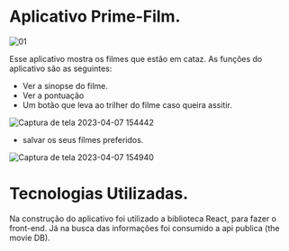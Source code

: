 # Aplicativo Prime-Film. 

![01](https://user-images.githubusercontent.com/45512256/230659952-43b947ef-96e0-4306-9145-0cc9774527ff.png)


Esse aplicativo mostra os filmes que estão em cataz. As funções do aplicativo são as seguintes:
- Ver a sinopse do filme.
- Ver a pontuação
- Um botão que leva ao trilher do filme caso queira assitir. 

![Captura de tela 2023-04-07 154442](https://user-images.githubusercontent.com/45512256/230661485-b82c4797-def8-481a-a2b8-05792a94f8c8.png)


- salvar os seus filmes preferidos.

![Captura de tela 2023-04-07 154940](https://user-images.githubusercontent.com/45512256/230661737-211120ec-359f-41e3-b7ce-c1ec7d35149d.png)




# Tecnologias Utilizadas.
Na construção do aplicativo foi utilizado a biblioteca React, para fazer o front-end. Já na busca das informações foi consumido a api publica (the movie DB). 
